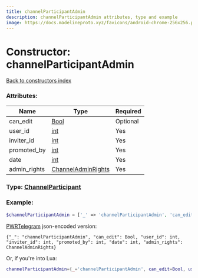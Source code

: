 ```yaml
---
title: channelParticipantAdmin
description: channelParticipantAdmin attributes, type and example
image: https://docs.madelineproto.xyz/favicons/android-chrome-256x256.png
---
```

# Constructor: channelParticipantAdmin  
[Back to constructors index](index.md)



### Attributes:

| Name     |    Type       | Required |
|----------|---------------|----------|
|can\_edit|[Bool](../types/Bool.md) | Optional|
|user\_id|[int](../types/int.md) | Yes|
|inviter\_id|[int](../types/int.md) | Yes|
|promoted\_by|[int](../types/int.md) | Yes|
|date|[int](../types/int.md) | Yes|
|admin\_rights|[ChannelAdminRights](../types/ChannelAdminRights.md) | Yes|



### Type: [ChannelParticipant](../types/ChannelParticipant.md)


### Example:

```php
$channelParticipantAdmin = ['_' => 'channelParticipantAdmin', 'can_edit' => Bool, 'user_id' => int, 'inviter_id' => int, 'promoted_by' => int, 'date' => int, 'admin_rights' => ChannelAdminRights];
```  

[PWRTelegram](https://pwrtelegram.xyz) json-encoded version:

```
{"_": "channelParticipantAdmin", "can_edit": Bool, "user_id": int, "inviter_id": int, "promoted_by": int, "date": int, "admin_rights": ChannelAdminRights}
```


Or, if you're into Lua:

```lua
channelParticipantAdmin={_='channelParticipantAdmin', can_edit=Bool, user_id=int, inviter_id=int, promoted_by=int, date=int, admin_rights=ChannelAdminRights}

```


